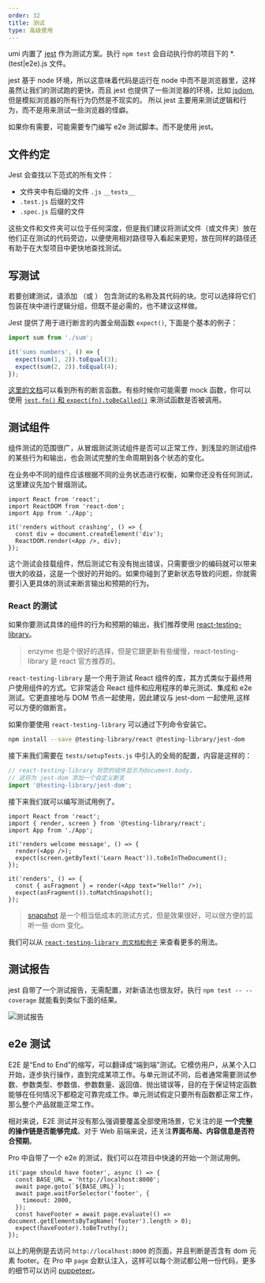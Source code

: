 ```yaml
---
order: 32
title: 测试
type: 高级使用
---
```


umi 内置了 [jest](https://jestjs.io/) 作为测试方案。执行 `npm test` 会自动执行你的项目下的 \*.(test|e2e).js 文件。

jest 基于 node 环境，所以这意味着代码是运行在 node 中而不是浏览器里，这样虽然让我们的测试跑的更快，而且 jest 也提供了一些浏览器的环境，比如 [jsdom](https://github.com/tmpvar/jsdom), 但是模拟浏览器的所有行为仍然是不现实的。 所以 jest 主要用来测试逻辑和行为，而不是用来测试一些浏览器的怪癖。

如果你有需要，可能需要专门编写 e2e 测试脚本。而不是使用 jest。

## 文件约定

Jest 会查找以下范式的所有文件：

- 文件夹中有后缀的文件 `.js` `__tests__`
- `.test.js` 后缀的文件
- `.spec.js` 后缀的文件

这些文件和文件夹可以位于任何深度，但是我们建议将测试文件（或文件夹）放在他们正在测试的代码旁边，以便使用相对路径导入看起来更短，放在同样的路径还有助于在大型项目中更快地查找测试。

## 写测试

若要创建测试，请添加 （或 ） 包含测试的名称及其代码的块。您可以选择将它们包装在块中进行逻辑分组，但既不是必需的，也不建议这样做。

Jest 提供了用于进行断言的内置全局函数 `expect()`, 下面是个基本的例子：

```ts
import sum from './sum';

it('sums numbers', () => {
  expect(sum(1, 2)).toEqual(3);
  expect(sum(2, 2)).toEqual(4);
});
```

[这里的文档](https://jestjs.io/zh-Hans/docs/expect#%E6%96%B9%E6%B3%95)可以看到所有的断言函数。有些时候你可能需要 mock 函数，你可以使用 [`jest.fn()` 和 `expect(fn).toBeCalled()`](https://jestjs.io/zh-Hans/docs/expect#tohavebeencalled) 来测试函数是否被调用。

## 测试组件

组件测试的范围很广，从冒烟测试测试组件是否可以正常工作，到浅显的测试组件的某些行为和输出，也会测试完整的生命周期到各个状态的变化。

在业务中不同的组件应该根据不同的业务状态进行权衡，如果你还没有任何测试，这里建议先加个冒烟测试。

```tsx
import React from 'react';
import ReactDOM from 'react-dom';
import App from './App';

it('renders without crashing', () => {
  const div = document.createElement('div');
  ReactDOM.render(<App />, div);
});
```

这个测试会挂载组件，然后测试它有没有抛出错误，只需要很少的编码就可以带来很大的收益，这是一个很好的开始的。如果你碰到了更新状态导致的问题，你就需要引入更具体的测试来断言输出和预期的行为。

### React 的测试

如果你要测试具体的组件的行为和预期的输出，我们推荐使用 [react-testing-library](https://github.com/testing-library/react-testing-library)。

> enzyme 也是个很好的选择，但是它跟更新有些缓慢，react-testing-library 是 react 官方推荐的。

`react-testing-library` 是一个用于测试 React 组件的库，其方式类似于最终用户使用组件的方式。它非常适合 React 组件和应用程序的单元测试、集成和 e2e 测试。它更直接地与 DOM 节点一起使用，因此建议与 jest-dom 一起使用,这样可以方便的做断言。

如果你要使用 `react-testing-library` 可以通过下列命令安装它。

```bash
npm install --save @testing-library/react @testing-library/jest-dom
```

接下来我们需要在 `tests/setupTests.js` 中引入的全局的配置，内容是这样的：

```ts
// react-testing-library 将您的组件显示为document.body，
// 这将为 jest-dom 添加一个自定义断言
import '@testing-library/jest-dom';
```

接下来我们就可以编写测试用例了。

```tsx
import React from 'react';
import { render, screen } from '@testing-library/react';
import App from './App';

it('renders welcome message', () => {
  render(<App />);
  expect(screen.getByText('Learn React')).toBeInTheDocument();
});

it('renders', () => {
  const { asFragment } = render(<App text="Hello!" />);
  expect(asFragment()).toMatchSnapshot();
});
```

> [snapshot](https://jestjs.io/blog/2016/07/27/jest-14.html) 是一个相当低成本的测试方式，但是效果很好，可以很方便的监听一些 dom 变化。

我们可以从 [`react-testing-library 的文档和例子`](https://testing-library.com/docs/react-testing-library/intro/) 来查看更多的用法。

## 测试报告

jest 自带了一个测试报告，无需配置，对新语法也很友好。执行 `npm test -- --coverage` 就能看到类似下面的结果。

![测试报告](https://i.imgur.com/5bFhnTS.png)

## e2e 测试

E2E 是“End to End”的缩写，可以翻译成“端到端”测试。它模仿用户，从某个入口开始，逐步执行操作，直到完成某项工作。与单元测试不同，后者通常需要测试参数、参数类型、参数值、参数数量、返回值、抛出错误等，目的在于保证特定函数能够在任何情况下都稳定可靠完成工作。单元测试假定只要所有函数都正常工作，那么整个产品就能正常工作。

相对来说，E2E 测试并没有那么强调要覆盖全部使用场景，它关注的是 **一个完整的操作链是否能够完成**。对于 Web 前端来说，还关注**界面布局、内容信息是否符合预期**。

Pro 中自带了一个 e2e 的测试，我们可以在项目中快速的开始一个测试用例。

```tsx
it('page should have footer', async () => {
  const BASE_URL = 'http://localhost:8000';
  await page.goto(`${BASE_URL}`);
  await page.waitForSelector('footer', {
    timeout: 2000,
  });
  const haveFooter = await page.evaluate(() => document.getElementsByTagName('footer').length > 0);
  expect(haveFooter).toBeTruthy();
});
```

以上的用例是去访问 `http://localhost:8000` 的页面，并且判断是否含有 dom 元素 footer。在 Pro 中 `page` 会默认注入，这样可以每个测试都公用一份代码，更多的细节可以访问 [puppeteer](https://github.com/puppeteer/puppeteer)。
